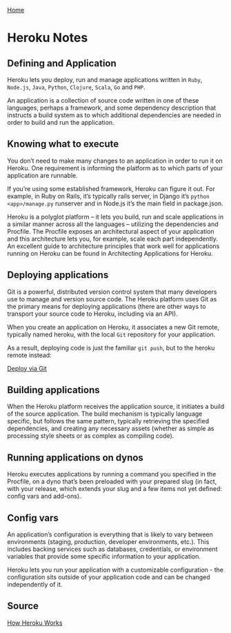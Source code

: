 [Home](../README.md)

# Heroku Notes

## Defining and Application

Heroku lets you deploy, run and manage applications written in `Ruby`, `Node.js`, `Java`, `Python`, `Clojure`, `Scala`, `Go` and `PHP`.

An application is a collection of source code written in one of these languages, perhaps a framework, and some dependency description that instructs a build system as to which additional dependencies are needed in order to build and run the application.

## Knowing what to execute

You don’t need to make many changes to an application in order to run it on Heroku. One requirement is informing the platform as to which parts of your application are runnable.

If you’re using some established framework, Heroku can figure it out. For example, in Ruby on Rails, it’s typically rails server, in Django it’s `python <app>/manage.py` runserver and in Node.js it’s the main field in package.json.

Heroku is a polyglot platform – it lets you build, run and scale applications in a similar manner across all the languages – utilizing the dependencies and Procfile. The Procfile exposes an architectural aspect of your application and this architecture lets you, for example, scale each part independently. An excellent guide to architecture principles that work well for applications running on Heroku can be found in Architecting Applications for Heroku. 

## Deploying applications

Git is a powerful, distributed version control system that many developers use to manage and version source code. The Heroku platform uses Git as the primary means for deploying applications (there are other ways to transport your source code to Heroku, including via an API).

When you create an application on Heroku, it associates a new Git remote, typically named heroku, with the local `Git` repository for your application.

As a result, deploying code is just the familiar `git push`, but to the heroku remote instead:

[Deploy via Git](img/heroku-deploy.png)

## Building applications

When the Heroku platform receives the application source, it initiates a build of the source application. The build mechanism is typically language specific, but follows the same pattern, typically retrieving the specified dependencies, and creating any necessary assets (whether as simple as processing style sheets or as complex as compiling code).

## Running applications on dynos

Heroku executes applications by running a command you specified in the Procfile, on a dyno that’s been preloaded with your prepared slug (in fact, with your release, which extends your slug and a few items not yet defined: config vars and add-ons).

## Config vars

An application’s configuration is everything that is likely to vary between environments (staging, production, developer environments, etc.). This includes backing services such as databases, credentials, or environment variables that provide some specific information to your application.

Heroku lets you run your application with a customizable configuration - the configuration sits outside of your application code and can be changed independently of it.

## Source
[How Heroku Works](https://devcenter.heroku.com/articles/how-heroku-works)
